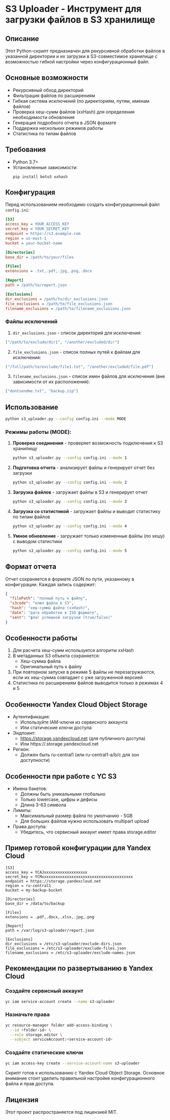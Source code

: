 # S3 Uploader - Инструмент для загрузки файлов в S3 хранилище

## Описание

Этот Python-скрипт предназначен для рекурсивной обработки файлов в указанной директории и их загрузки в S3-совместимое хранилище с возможностью гибкой настройки через конфигурационный файл.

## Основные возможности

- Рекурсивный обход директорий
- Фильтрация файлов по расширениям
- Гибкая система исключений (по директориям, путям, именам файлов)
- Проверка хеш-сумм файлов (xxHash) для определения необходимости обновления
- Генерация подробного отчета в JSON формате
- Поддержка нескольких режимов работы
- Статистика по типам файлов

## Требования

- Python 3.7+
- Установленные зависимости:
  ```
  pip install boto3 xxhash
  ```

## Конфигурация

Перед использованием необходимо создать конфигурационный файл `config.ini`:

```ini
[S3]
access_key = YOUR_ACCESS_KEY
secret_key = YOUR_SECRET_KEY
endpoint = https://s3.example.com
region = us-east-1
bucket = your-bucket-name

[Directories]
base_dir = /path/to/your/files

[Files]
extensions = .txt,.pdf,.jpg,.png,.docx

[Report]
path = /path/to/report.json

[Exclusions]
dir_exclusions = /path/to/dir_exclusions.json
file_exclusions = /path/to/file_exclusions.json
filename_exclusions = /path/to/filename_exclusions.json
```

### Файлы исключений

1. `dir_exclusions.json` - список директорий для исключения:
```json
["/path/to/exclude/dir1", "/another/excluded/dir"]
```

2. `file_exclusions.json` - список полных путей к файлам для исключения:
```json
["/full/path/to/exclude/file1.txt", "/another/excluded/file.pdf"]
```

3. `filename_exclusions.json` - список имен файлов для исключения (вне зависимости от их расположения):
```json
["dontsendme.txt", "backup.zip"]
```

## Использование

```bash
python s3_uploader.py --config config.ini --mode MODE
```

### Режимы работы (MODE):

1. **Проверка соединения** - проверяет возможность подключения к S3 хранилищу
   ```bash
   python s3_uploader.py --config config.ini --mode 1
   ```

2. **Подготовка отчета** - анализирует файлы и генерирует отчет без загрузки
   ```bash
   python s3_uploader.py --config config.ini --mode 2
   ```

3. **Загрузка файлов** - загружает файлы в S3 и генерирует отчет
   ```bash
   python s3_uploader.py --config config.ini --mode 3
   ```

4. **Загрузка со статистикой** - загружает файлы и выводит статистику по типам файлов
   ```bash
   python s3_uploader.py --config config.ini --mode 4
   ```

5. **Умное обновление** - загружает только измененные файлы (по хешу) с выводом статистики
   ```bash
   python s3_uploader.py --config config.ini --mode 5
   ```

## Формат отчета

Отчет сохраняется в формате JSON по пути, указанному в конфигурации. Каждая запись содержит:

```json
{
  "filePath": "полный путь к файлу",
  "s3code": "ключ файла в S3",
  "hash": "хеш-сумма файла (xxHash)",
  "date": "дата обработки в ISO формате",
  "sent": "флаг успешной загрузки (true/false)"
}
```

## Особенности работы

1. Для расчета хеш-сумм используется алгоритм xxHash
2. В метаданных S3 объекта сохраняется:
   - Хеш-сумма файла
   - Оригинальный путь к файлу
3. При повторном запуске в режиме 5 файлы не перезагружаются, если их хеш-сумма совпадает с уже загруженной версией
4. Статистика по расширениям файлов выводится только в режимах 4 и 5

## Особенности Yandex Cloud Object Storage
- Аутентификация:
  - Используйте IAM-ключи из сервисного аккаунта
  - Или статические ключи доступа
- Эндпоинт:
  - https://storage.yandexcloud.net (для публичного доступа)
  - Или https://<bucket-name>.storage.yandexcloud.net
- Регион:
  - Должен быть ru-central1 (или ru-central1-a/b/c для зон доступности)

## Особенности при работе с YC S3
- Имена бакетов:
  - Должны быть уникальными глобально
  - Только lowercase, цифры и дефисы
  - Длина 3-63 символа
- Лимиты:
  - Максимальный размер файла по умолчанию - 5GB
  - Для больших файлов нужно использовать multipart upload
- Права доступа:
  - Убедитесь, что сервисный аккаунт имеет права storage.editor

## Пример готовой конфигурации для Yandex Cloud
```text
[S3]
access_key = YCAJxxxxxxxxxxxxxxxxxxx
secret_key = YCMxxxxxxxxxxxxxxxxxxxxxxxxxxxxxxxxxxxxxxxx
endpoint = https://storage.yandexcloud.net
region = ru-central1
bucket = my-backup-bucket

[Directories]
base_dir = /data/to/backup

[Files]
extensions = .pdf,.docx,.xlsx,.jpg,.png

[Report]
path = /var/log/s3-uploader/report.json

[Exclusions]
dir_exclusions = /etc/s3-uploader/exclude-dirs.json
file_exclusions = /etc/s3-uploader/exclude-files.json
filename_exclusions = /etc/s3-uploader/exclude-names.json
```

## Рекомендации по развертыванию в Yandex Cloud
### Создайте сервисный аккаунт
```bash
yc iam service-account create --name s3-uploader
```
### Назначьте права
```bash
yc resource-manager folder add-access-binding \
  --id <folder-id> \
  --role storage.editor \
  --subject serviceAccount:<service-account-id>
```
### Создайте статические ключи
```bash
yc iam access-key create --service-account-name s3-uploader
```
Скрипт готов к использованию с Yandex Cloud Object Storage. Основное внимание стоит уделить правильной настройке конфигурационного файла и прав доступа.


## Лицензия

Этот проект распространяется под лицензией MIT.